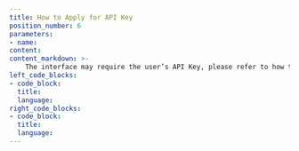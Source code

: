 ```yaml
---
title: How to Apply for API Key
position_number: 6
parameters:
- name:
content:
content_markdown: >-
    The interface may require the user’s API Key, please refer to how to create an API-KEY this page(https://xtrust.zendesk.com/hc/zh-cn/articles/900006868163-%E5%A6%82%E4%BD%95%E7%94%B3%E8%AF%B7API%E4%BA%A4%E6%98%93-%E5%A6%82%E4%BD%95%E5%88%9B%E5%BB%BAAPI%E5%AF%86%E9%92%A5-)
left_code_blocks:
- code_block:
  title:
  language:
right_code_blocks:
- code_block:
  title:
  language:
---
```


